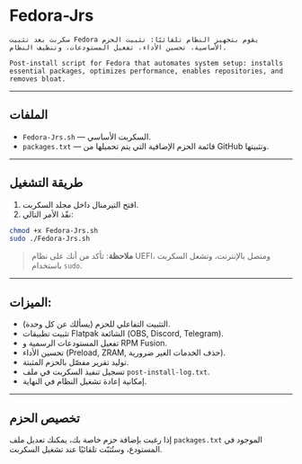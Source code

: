 # Fedora-Jrs

    سكربت بعد تثبيت Fedora يقوم بتجهيز النظام تلقائيًا: تثبيت الحزم الأساسية، تحسين الأداء، تفعيل المستودعات، وتنظيف النظام.

    Post-install script for Fedora that automates system setup: installs essential packages, optimizes performance, enables repositories, and removes bloat.
---

## الملفات

- `Fedora-Jrs.sh` — السكربت الأساسي.
- `packages.txt` — قائمة الحزم الإضافية التي يتم تحميلها من GitHub وتثبيتها.

---

## طريقة التشغيل

1. افتح التيرمنال داخل مجلد السكربت.
2. نفّذ الأمر التالي:
```bash
chmod +x Fedora-Jrs.sh
sudo ./Fedora-Jrs.sh
```

> **ملاحظة**: تأكد من أنك على نظام UEFI، ومتصل بالإنترنت، وتشغل السكربت باستخدام `sudo`.

---

## الميزات:

- التثبيت التفاعلي للحزم (يسألك عن كل وحدة).
- تثبيت تطبيقات Flatpak الشائعة (OBS, Discord, Telegram).
- تفعيل المستودعات الرسمية و RPM Fusion.
- تحسين الأداء (Preload, ZRAM, حذف الخدمات الغير ضرورية).
- توليد تقرير مفصّل بالحزم المثبتة.
- تسجيل تنفيذ السكربت في ملف `post-install-log.txt`.
- إمكانية إعادة تشغيل النظام في النهاية.

---

## تخصيص الحزم

إذا رغبت بإضافة حزم خاصة بك، يمكنك تعديل ملف `packages.txt` الموجود في المستودع، وستُثبّت تلقائيًا عند تشغيل السكربت.
